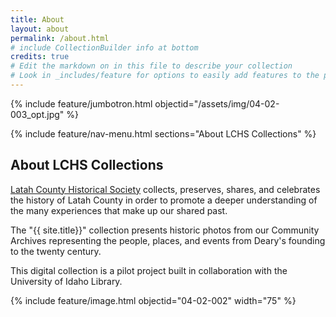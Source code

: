 ```yaml
---
title: About
layout: about
permalink: /about.html
# include CollectionBuilder info at bottom
credits: true
# Edit the markdown on in this file to describe your collection
# Look in _includes/feature for options to easily add features to the page
---
```


{% include feature/jumbotron.html objectid="/assets/img/04-02-003_opt.jpg" %} 

{% include feature/nav-menu.html sections="About LCHS Collections" %}

## About LCHS Collections

[Latah County Historical Society](https://www.latahcountyhistoricalsociety.org/) collects, preserves, shares, and celebrates the history of Latah County in order to promote a deeper understanding of the many experiences that make up our shared past.

The "{{ site.title}}" collection presents historic photos from our Community Archives representing the people, places, and events from Deary's founding to the twenty century.

This digital collection is a pilot project built in collaboration with the University of Idaho Library. 

{% include feature/image.html objectid="04-02-002" width="75" %} 
